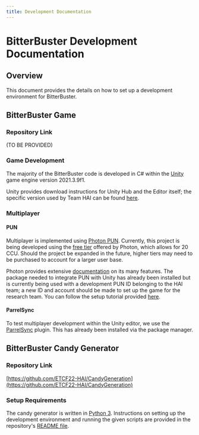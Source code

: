 ```yaml
---
title: Development Documentation
---
```


# BitterBuster Development Documentation
## Overview
This document provides the details on how to set up a development environment for BitterBuster.

## BitterBuster Game
### Repository Link
(TO BE PROVIDED)

### Game Development
The majority of the BitterBuster code is developed in C# within the [Unity](https://unity.com/download) game engine version 2021.3.9f1. 

Unity provides download instructions for Unity Hub and the Editor itself; the specific version used by Team HAI can be found [here](https://unity.com/releases/editor/archive).

### Multiplayer
#### PUN
Multiplayer is implemented using [Photon PUN](https://www.photonengine.com/en-US/Photon). Currently, this project is being developed using the [free tier](https://www.photonengine.com/en-US/PUN/Pricing) offered by Photon, which allows for 20 CCU. Should the project be expanded in the future, higher tiers may need to be purchased to account for a larger user base.

Photon provides extensive [documentation](https://doc.photonengine.com/en-us/pun/current/getting-started/pun-intro/) on its many features. The package needed to integrate PUN with Unity has already been installed but is currently being used with a development PUN ID belonging to the HAI team; a new ID and account should be made to set up the game for the research team. You can follow the setup tutorial provided [here](https://doc.photonengine.com/en-us/pun/current/demos-and-tutorials/pun-basics-tutorial/intro).

#### ParrelSync
To test multiplayer development within the Unity editor, we use the [ParrelSync](https://github.com/VeriorPies/ParrelSync) plugin. This has already been installed via the package manager.

## BitterBuster Candy Generator
### Repository Link
[https://github.com/ETCF22-HAI/CandyGeneration](https://github.com/ETCF22-HAI/CandyGeneration)

### Setup Requirements
The candy generator is written in [Python 3](https://www.python.org/downloads/). Instructions on setting up the development environment and running the given scripts are provided in the repository's [README file](https://github.com/ETCF22-HAI/CandyGeneration/blob/master/README.md).
